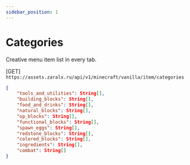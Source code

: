 ```yaml
---
sidebar_position: 1
---
```


# Categories

Creative menu item list in every tab.

[GET] `https://assets.zaralx.ru/api/v1/minecraft/vanilla/item/categories`
```json
{
    "tools_and_utilities": String[],
    "building_blocks": String[],
    "food_and_drinks": String[],
    "natural_blocks": String[],
    "op_blocks": String[],
    "functional_blocks": String[],
    "spawn_eggs": String[],
    "redstone_blocks": String[],
    "colored_blocks": String[],
    "ingredients": String[],
    "combat": String[]
}
```
